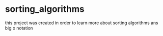 # sorting_algorithms
this project was created in order to learn more about sorting algorithms ans big o notation
